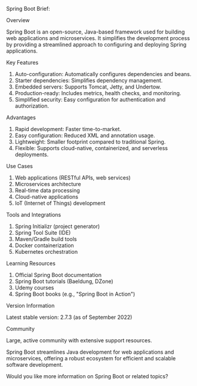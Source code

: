 Spring Boot Brief:

Overview

Spring Boot is an open-source, Java-based framework used for building web applications and microservices. It simplifies the development process by providing a streamlined approach to configuring and deploying Spring applications.

Key Features

1. Auto-configuration: Automatically configures dependencies and beans.
2. Starter dependencies: Simplifies dependency management.
3. Embedded servers: Supports Tomcat, Jetty, and Undertow.
4. Production-ready: Includes metrics, health checks, and monitoring.
5. Simplified security: Easy configuration for authentication and authorization.

Advantages

1. Rapid development: Faster time-to-market.
2. Easy configuration: Reduced XML and annotation usage.
3. Lightweight: Smaller footprint compared to traditional Spring.
4. Flexible: Supports cloud-native, containerized, and serverless deployments.

Use Cases

1. Web applications (RESTful APIs, web services)
2. Microservices architecture
3. Real-time data processing
4. Cloud-native applications
5. IoT (Internet of Things) development

Tools and Integrations

1. Spring Initializr (project generator)
2. Spring Tool Suite (IDE)
3. Maven/Gradle build tools
4. Docker containerization
5. Kubernetes orchestration

Learning Resources

1. Official Spring Boot documentation
2. Spring Boot tutorials (Baeldung, DZone)
3. Udemy courses
4. Spring Boot books (e.g., "Spring Boot in Action")

Version Information

Latest stable version: 2.7.3 (as of September 2022)

Community

Large, active community with extensive support resources.

Spring Boot streamlines Java development for web applications and microservices, offering a robust ecosystem for efficient and scalable software development.

Would you like more information on Spring Boot or related topics?
